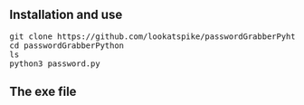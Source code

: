 
<h2>Installation and use</h2>
<pre>
git clone https://github.com/lookatspike/passwordGrabberPyhton
cd passwordGrabberPython
ls
python3 password.py 
</pre>
<h2>The exe file</h2>
